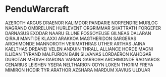 # PenduWarcraft

AZEROTH
ARGUS
DRAENOR
KALIMDOR
PANDARIE
NORFENDRE
MURLOC
NAGRAND
OMBRELUNE
HURLEVENT
ORGRIMMAR
SHATTRATH
FORGEFER
DARNASUS
EXODAR
NAARU
ELUNE
FOSSOYEUSE
GILNEAS
DALARAN
QIRAJI
MANTIDE
KLAXXI
ARAKKOA
MAGTHERIDON
SARGERAS
ARCHIMONDE
MANNOROTH
VERIMATHRAS
UTHER
ARTHAS
JAINA
KAELTHAS
DREANEI
VELEN
ANDUIN
THRALL
ALLIANCE
HORDE
MAGNI
ILLIDAN
TYRAND
MALFURION
BAIN
SILVANAS
LORDAERON
KAHDGAR
DUROTAN
MEDIVH
GARONA
VARIAN
GARROSH
ARCHIMONDE
RAGNAROS
CENARIUS
LEISHEN
YSERA
NELTHARION
ODYN
LOKEN
THORIM
FREYA
MIMIRON
HODIR
TYR
ARATHOR
AZSHARA
MARDUM
XAVIUS
ULDUAR
